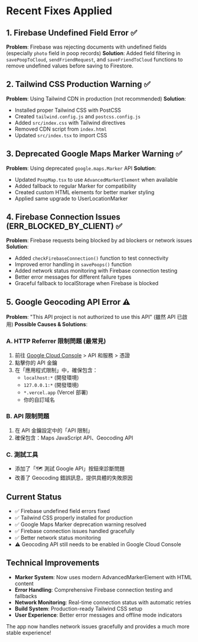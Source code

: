 # Recent Fixes Applied

## 1. Firebase Undefined Field Error ✅
**Problem**: Firebase was rejecting documents with undefined fields (especially `photo` field in poop records)
**Solution**: Added field filtering in `savePoopToCloud`, `sendFriendRequest`, and `saveFriendToCloud` functions to remove undefined values before saving to Firestore.

## 2. Tailwind CSS Production Warning ✅
**Problem**: Using Tailwind CDN in production (not recommended)
**Solution**: 
- Installed proper Tailwind CSS with PostCSS
- Created `tailwind.config.js` and `postcss.config.js`
- Added `src/index.css` with Tailwind directives
- Removed CDN script from `index.html`
- Updated `src/index.tsx` to import CSS

## 3. Deprecated Google Maps Marker Warning ✅
**Problem**: Using deprecated `google.maps.Marker` API
**Solution**: 
- Updated `PoopMap.tsx` to use `AdvancedMarkerElement` when available
- Added fallback to regular Marker for compatibility
- Created custom HTML elements for better marker styling
- Applied same upgrade to UserLocationMarker

## 4. Firebase Connection Issues (ERR_BLOCKED_BY_CLIENT) ✅
**Problem**: Firebase requests being blocked by ad blockers or network issues
**Solution**:
- Added `checkFirebaseConnection()` function to test connectivity
- Improved error handling in `savePoops()` function
- Added network status monitoring with Firebase connection testing
- Better error messages for different failure types
- Graceful fallback to localStorage when Firebase is blocked

## 5. Google Geocoding API Error ⚠️
**Problem**: "This API project is not authorized to use this API" (雖然 API 已啟用)
**Possible Causes & Solutions**:

### A. HTTP Referrer 限制問題 (最常見)
1. 前往 [Google Cloud Console](https://console.cloud.google.com/) > API 和服務 > 憑證
2. 點擊你的 API 金鑰
3. 在「應用程式限制」中，確保包含：
   - `localhost:*` (開發環境)
   - `127.0.0.1:*` (開發環境) 
   - `*.vercel.app` (Vercel 部署)
   - 你的自訂域名

### B. API 限制問題
1. 在 API 金鑰設定中的「API 限制」
2. 確保包含：Maps JavaScript API、Geocoding API

### C. 測試工具
- 添加了「🗺️ 測試 Google API」按鈕來診斷問題
- 改善了 Geocoding 錯誤訊息，提供具體的失敗原因

## Current Status
- ✅ Firebase undefined field errors fixed
- ✅ Tailwind CSS properly installed for production
- ✅ Google Maps Marker deprecation warning resolved
- ✅ Firebase connection issues handled gracefully
- ✅ Better network status monitoring
- ⚠️ Geocoding API still needs to be enabled in Google Cloud Console

## Technical Improvements
- **Marker System**: Now uses modern AdvancedMarkerElement with HTML content
- **Error Handling**: Comprehensive Firebase connection testing and fallbacks
- **Network Monitoring**: Real-time connection status with automatic retries
- **Build System**: Production-ready Tailwind CSS setup
- **User Experience**: Better error messages and offline mode indicators

The app now handles network issues gracefully and provides a much more stable experience!